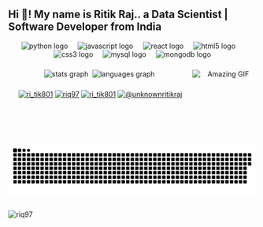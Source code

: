 <h2 align="left">Hi 👋! My name is Ritik Raj.. a Data Scientist | Software Developer from India</h2>

<div align="center">
  
  <img src="https://cdn.jsdelivr.net/gh/devicons/devicon/icons/python/python-original.svg" height="30" alt="python logo"  />
  <img width="12" />
  <img src="https://cdn.jsdelivr.net/gh/devicons/devicon/icons/javascript/javascript-original.svg" height="30" alt="javascript logo"  />
  <img width="12" />
  <img src="https://cdn.jsdelivr.net/gh/devicons/devicon/icons/react/react-original.svg" height="30" alt="react logo"  />
  <img width="12" />
  <img src="https://cdn.jsdelivr.net/gh/devicons/devicon/icons/html5/html5-original.svg" height="30" alt="html5 logo"  />
  <img width="12" />
  <img src="https://cdn.jsdelivr.net/gh/devicons/devicon/icons/css3/css3-original.svg" height="30" alt="css3 logo"  />
  <img width="12" />
  <img src="https://cdn.jsdelivr.net/gh/devicons/devicon/icons/mysql/mysql-original.svg" height="30" alt="mysql logo"  />
  <img width="12" />
  <img src="https://cdn.jsdelivr.net/gh/devicons/devicon/icons/mongodb/mongodb-original.svg" height="30" alt="mongodb logo"  />
</div>

### 

<div align = 'center' align-items='center' >
  <img src="https://github-readme-stats.vercel.app/api?username=riq97&hide_title=false&hide_rank=false&show_icons=true&include_all_commits=true&count_private=true&disable_animations=false&theme=dracula&locale=en&hide_border=false" height="150" alt="stats graph"  />&nbsp;
  <img src="https://github-readme-stats.vercel.app/api/top-langs?username=riq97&locale=en&hide_title=false&layout=compact&card_width=130%&langs_count=5&theme=dracula&hide_border=false" height="150" alt="languages graph"/>&nbsp;
  <img align="right" height="150" width="130" src="https://github.com/RiQ97/RiQ97/assets/109206929/db546418-c637-418e-bdf4-06158b0dc503&card_width=135&hide_border=false&border-radius=50%" alt="Amazing GIF" />
</div>

###

<p align="center">
<a href="https://twitter.com/ri_tik801" target="blank"><img align="center" src="https://raw.githubusercontent.com/rahuldkjain/github-profile-readme-generator/master/src/images/icons/Social/twitter.svg" alt="ri_tik801" height="30" width="40" /></a>
<a href="https://linkedin.com/in/riq97" target="blank"><img align="center" src="https://raw.githubusercontent.com/rahuldkjain/github-profile-readme-generator/master/src/images/icons/Social/linked-in-alt.svg" alt="riq97" height="30" width="40" /></a>
<a href="https://instagram.com/ri_tik801" target="blank"><img align="center" src="https://raw.githubusercontent.com/rahuldkjain/github-profile-readme-generator/master/src/images/icons/Social/instagram.svg" alt="ri_tik801" height="30" width="40" /></a>
<a href="https://www.youtube.com/@unknownritikraj" target="blank"><img align="center" src="https://raw.githubusercontent.com/rahuldkjain/github-profile-readme-generator/master/src/images/icons/Social/youtube.svg" alt="@unknownritikraj" height="30" width="40" /></a>

</p>

###

<picture>
  <source media="(prefers-color-scheme: dark)" srcset="https://raw.githubusercontent.com/riq97/riq97/output/github-contribution-grid-snake-dark.svg">
  <source media="(prefers-color-scheme: light)" srcset="https://raw.githubusercontent.com/riq97/riq97/output/github-contribution-grid-snake.svg">
  <img alt="github contribution grid snake animation" src="https://raw.githubusercontent.com/riq97/riq97/output/github-contribution-grid-snake.svg">
</picture>

###

<img align="left" src="https://komarev.com/ghpvc/?username=riq97&label=Profile%20views&color=0e75b6&style=flat" alt="riq97" />

